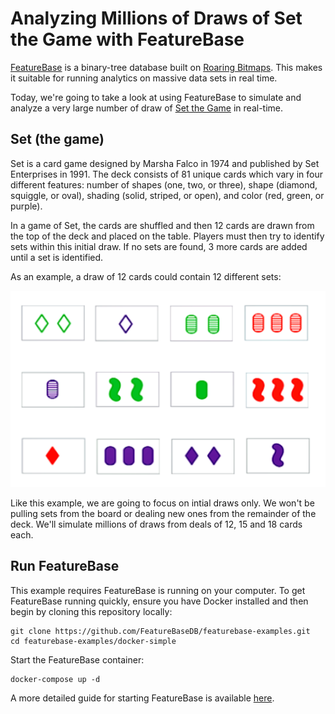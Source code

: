# Analyzing Millions of Draws of Set the Game with FeatureBase
[FeatureBase](https://featurebase.com/) is a binary-tree database built on [Roaring Bitmaps](https://roaringbitmap.org/). This makes it suitable for running analytics on massive data sets in real time.

Today, we're going to take a look at using FeatureBase to simulate and analyze a very large number of draw of [Set the Game](https://en.wikipedia.org/wiki/Set_(card_game)) in real-time.

## Set (the game)
Set is a card game designed by Marsha Falco in 1974 and published by Set Enterprises in 1991. The deck consists of 81 unique cards which vary in four different features: number of shapes (one, two, or three), shape (diamond, squiggle, or oval), shading (solid, striped, or open), and color (red, green, or purple). 

In a game of Set, the cards are shuffled and then 12 cards are drawn from the top of the deck and placed on the table. Players must then try to identify sets within this initial draw. If no sets are found, 3 more cards are added until a set is identified. 

As an example, a draw of 12 cards could contain 12 different sets:

![sets](https://raw.githubusercontent.com/FeatureBaseDB/featurebase-examples/main/bigdata-set/static/setdraw.png)

Like this example, we are going to focus on intial draws only. We won't be pulling sets from the board or dealing new ones from the remainder of the deck. We'll simulate millions of draws from deals of 12, 15 and 18 cards each.

## Run FeatureBase
This example requires FeatureBase is running on your computer. To get FeatureBase running quickly, ensure you have Docker installed and then begin by cloning this repository locally:

```
git clone https://github.com/FeatureBaseDB/featurebase-examples.git
cd featurebase-examples/docker-simple
```

Start the FeatureBase container:

```
docker-compose up -d
```

A more detailed guide for starting FeatureBase is available [here](https://github.com/FeatureBaseDB/featurebase-examples/tree/main/docker-simple#readme).



